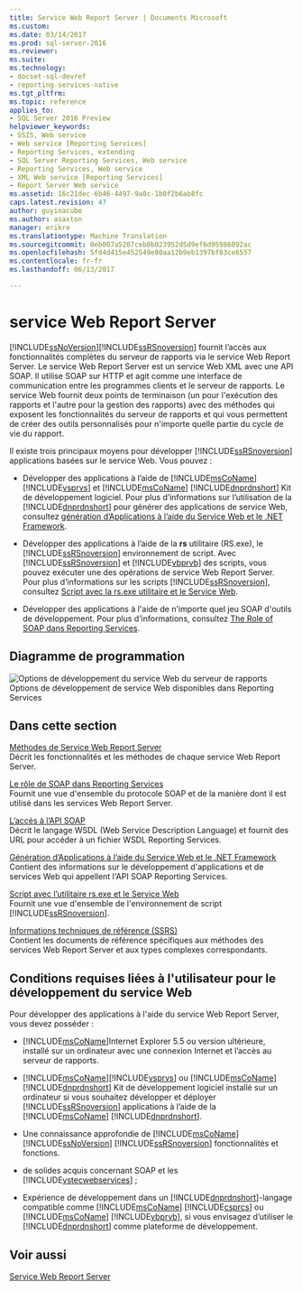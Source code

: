 ```yaml
---
title: Service Web Report Server | Documents Microsoft
ms.custom: 
ms.date: 03/14/2017
ms.prod: sql-server-2016
ms.reviewer: 
ms.suite: 
ms.technology:
- docset-sql-devref
- reporting-services-native
ms.tgt_pltfrm: 
ms.topic: reference
applies_to:
- SQL Server 2016 Preview
helpviewer_keywords:
- SSIS, Web service
- Web service [Reporting Services]
- Reporting Services, extending
- SQL Server Reporting Services, Web service
- Reporting Services, Web service
- XML Web service [Reporting Services]
- Report Server Web service
ms.assetid: 16c21dec-6b46-4497-9a0c-1b0f2b6ab8fc
caps.latest.revision: 47
author: guyinacube
ms.author: asaxton
manager: erikre
ms.translationtype: Machine Translation
ms.sourcegitcommit: 0eb007a5207ceb0b023952d5d9ef6d95986092ac
ms.openlocfilehash: 5fd4d415e452549e80aa12b9eb1397bf83ce6557
ms.contentlocale: fr-fr
ms.lasthandoff: 06/13/2017

---
```

# <a name="report-server-web-service"></a>service Web Report Server
  [!INCLUDE[ssNoVersion](../../includes/ssnoversion-md.md)][!INCLUDE[ssRSnoversion](../../includes/ssrsnoversion-md.md)] fournit l’accès aux fonctionnalités complètes du serveur de rapports via le service Web Report Server. Le service Web Report Server est un service Web XML avec une API SOAP. Il utilise SOAP sur HTTP et agit comme une interface de communication entre les programmes clients et le serveur de rapports. Le service Web fournit deux points de terminaison (un pour l'exécution des rapports et l'autre pour la gestion des rapports) avec des méthodes qui exposent les fonctionnalités du serveur de rapports et qui vous permettent de créer des outils personnalisés pour n'importe quelle partie du cycle de vie du rapport.  
  
 Il existe trois principaux moyens pour développer [!INCLUDE[ssRSnoversion](../../includes/ssrsnoversion-md.md)] applications basées sur le service Web. Vous pouvez :  
  
-   Développer des applications à l’aide de [!INCLUDE[msCoName](../../includes/msconame-md.md)] [!INCLUDE[vsprvs](../../includes/vsprvs-md.md)] et [!INCLUDE[msCoName](../../includes/msconame-md.md)] [!INCLUDE[dnprdnshort](../../includes/dnprdnshort-md.md)] Kit de développement logiciel. Pour plus d’informations sur l’utilisation de la [!INCLUDE[dnprdnshort](../../includes/dnprdnshort-md.md)] pour générer des applications de service Web, consultez [génération d’Applications à l’aide du Service Web et le .NET Framework](../../reporting-services/report-server-web-service/net-framework/building-applications-using-the-web-service-and-the-net-framework.md).  
  
-   Développer des applications à l’aide de la **rs** utilitaire (RS.exe), le [!INCLUDE[ssRSnoversion](../../includes/ssrsnoversion-md.md)] environnement de script. Avec [!INCLUDE[ssRSnoversion](../../includes/ssrsnoversion-md.md)] et [!INCLUDE[vbprvb](../../includes/vbprvb-md.md)] des scripts, vous pouvez exécuter une des opérations de service Web Report Server. Pour plus d’informations sur les scripts [!INCLUDE[ssRSnoversion](../../includes/ssrsnoversion-md.md)], consultez [Script avec la rs.exe utilitaire et le Service Web](../../reporting-services/tools/script-with-the-rs-exe-utility-and-the-web-service.md).  
  
-   Développer des applications à l'aide de n'importe quel jeu SOAP d'outils de développement. Pour plus d’informations, consultez [The Role of SOAP dans Reporting Services](../../reporting-services/report-server-web-service/the-role-of-soap-in-reporting-services.md).  
  
## <a name="programming-diagram"></a>Diagramme de programmation  
 ![Options de développement du service Web du serveur de rapports](../../reporting-services/report-server-web-service/media/reportserviceswebserviceprog-01.gif "Report Server Web service development options")  
Options de développement de service Web disponibles dans Reporting Services  
  
## <a name="in-this-section"></a>Dans cette section  
 [Méthodes de Service Web Report Server](../../reporting-services/report-server-web-service/methods/report-server-web-service-methods.md)  
 Décrit les fonctionnalités et les méthodes de chaque service Web Report Server.  
  
 [Le rôle de SOAP dans Reporting Services](../../reporting-services/report-server-web-service/the-role-of-soap-in-reporting-services.md)  
 Fournit une vue d'ensemble du protocole SOAP et de la manière dont il est utilisé dans les services Web Report Server.  
  
 [L’accès à l’API SOAP](../../reporting-services/report-server-web-service/accessing-the-soap-api.md)  
 Décrit le langage WSDL (Web Service Description Language) et fournit des URL pour accéder à un fichier WSDL Reporting Services.  
  
 [Génération d’Applications à l’aide du Service Web et le .NET Framework](../../reporting-services/report-server-web-service/net-framework/building-applications-using-the-web-service-and-the-net-framework.md)  
 Contient des informations sur le développement d'applications et de services Web qui appellent l'API SOAP Reporting Services.  
  
 [Script avec l’utilitaire rs.exe et le Service Web](../../reporting-services/tools/script-with-the-rs-exe-utility-and-the-web-service.md)  
 Fournit une vue d'ensemble de l'environnement de script [!INCLUDE[ssRSnoversion](../../includes/ssrsnoversion-md.md)].  
  
 [Informations techniques de référence &#40;SSRS&#41;](../../reporting-services/technical-reference-ssrs.md)  
 Contient les documents de référence spécifiques aux méthodes des services Web Report Server et aux types complexes correspondants.  
  
## <a name="user-requirements-for-web-service-development"></a>Conditions requises liées à l'utilisateur pour le développement du service Web  
 Pour développer des applications à l'aide du service Web Report Server, vous devez posséder :  
  
-   [!INCLUDE[msCoName](../../includes/msconame-md.md)]Internet Explorer 5.5 ou version ultérieure, installé sur un ordinateur avec une connexion Internet et l’accès au serveur de rapports.  
  
-   [!INCLUDE[msCoName](../../includes/msconame-md.md)][!INCLUDE[vsprvs](../../includes/vsprvs-md.md)] ou [!INCLUDE[msCoName](../../includes/msconame-md.md)] [!INCLUDE[dnprdnshort](../../includes/dnprdnshort-md.md)] Kit de développement logiciel installé sur un ordinateur si vous souhaitez développer et déployer [!INCLUDE[ssRSnoversion](../../includes/ssrsnoversion-md.md)] applications à l’aide de la [!INCLUDE[msCoName](../../includes/msconame-md.md)] [!INCLUDE[dnprdnshort](../../includes/dnprdnshort-md.md)].  
  
-   Une connaissance approfondie de [!INCLUDE[msCoName](../../includes/msconame-md.md)] [!INCLUDE[ssNoVersion](../../includes/ssnoversion-md.md)] [!INCLUDE[ssRSnoversion](../../includes/ssrsnoversion-md.md)] fonctionnalités et fonctions.  
  
-   de solides acquis concernant SOAP et les [!INCLUDE[vstecwebservices](../../includes/vstecwebservices-md.md)] ;  
  
-   Expérience de développement dans un [!INCLUDE[dnprdnshort](../../includes/dnprdnshort-md.md)]-langage compatible comme [!INCLUDE[msCoName](../../includes/msconame-md.md)] [!INCLUDE[csprcs](../../includes/csprcs-md.md)] ou [!INCLUDE[msCoName](../../includes/msconame-md.md)] [!INCLUDE[vbprvb](../../includes/vbprvb-md.md)], si vous envisagez d’utiliser le [!INCLUDE[dnprdnshort](../../includes/dnprdnshort-md.md)] comme plateforme de développement.  
  
## <a name="see-also"></a>Voir aussi  
 [Service Web Report Server](../../reporting-services/report-server-web-service/report-server-web-service.md)  
  
  
